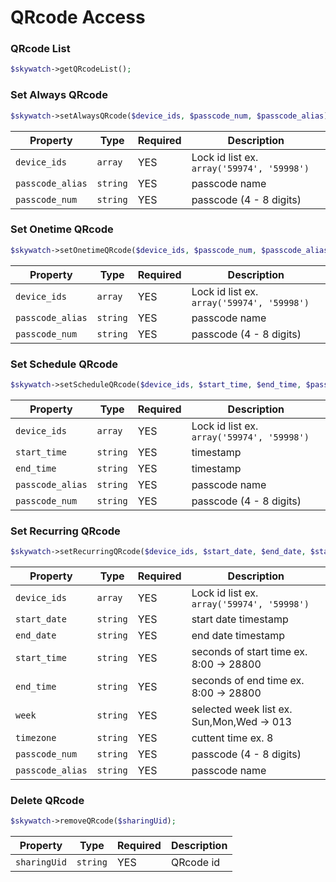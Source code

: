 # QRcode Access

### QRcode List

```php
$skywatch->getQRcodeList();
```

### Set Always QRcode

```php
$skywatch->setAlwaysQRcode($device_ids, $passcode_num, $passcode_alias)
```

| Property         | Type     | Required | Description                                |
| ---------------- | -------- | -------- | ------------------------------------------ |
| `device_ids`     | `array`  | YES      | Lock id list ex. `array('59974', '59998')` |
| `passcode_alias` | `string` | YES      | passcode name                              |
| `passcode_num`   | `string` | YES      | passcode (4 - 8 digits)                    |

### Set Onetime QRcode

```php
$skywatch->setOnetimeQRcode($device_ids, $passcode_num, $passcode_alias);
```

| Property         | Type     | Required | Description                                |
| ---------------- | -------- | -------- | ------------------------------------------ |
| `device_ids`     | `array`  | YES      | Lock id list ex. `array('59974', '59998')` |
| `passcode_alias` | `string` | YES      | passcode name                              |
| `passcode_num`   | `string` | YES      | passcode (4 - 8 digits)                    |

### Set Schedule QRcode

```php
$skywatch->setScheduleQRcode($device_ids, $start_time, $end_time, $passcode_num, $passcode_alias);
```

| Property         | Type     | Required | Description                                |
| ---------------- | -------- | -------- | ------------------------------------------ |
| `device_ids`     | `array`  | YES      | Lock id list ex. `array('59974', '59998')` |
| `start_time`     | `string` | YES      | timestamp                                  |
| `end_time`       | `string` | YES      | timestamp                                  |
| `passcode_alias` | `string` | YES      | passcode name                              |
| `passcode_num`   | `string` | YES      | passcode (4 - 8 digits)                    |

### Set Recurring QRcode

```php
$skywatch->setRecurringQRcode($device_ids, $start_date, $end_date, $start_time, $end_time, $week, $timezone, $passcode_num, $passcode_alias);
```

| Property         | Type     | Required | Description                                |
| ---------------- | -------- | -------- | ------------------------------------------ |
| `device_ids`     | `array`  | YES      | Lock id list ex. `array('59974', '59998')` |
| `start_date`     | `string` | YES      | start date timestamp                       |
| `end_date`       | `string` | YES      | end date timestamp                         |
| `start_time`     | `string` | YES      | seconds of start time ex. 8:00 -> 28800    |
| `end_time`       | `string` | YES      | seconds of end time ex. 8:00 -> 28800      |
| `week`           | `string` | YES      | selected week list ex. Sun,Mon,Wed -> 013  |
| `timezone`       | `string` | YES      | cuttent time ex. 8                         |
| `passcode_num`   | `string` | YES      | passcode (4 - 8 digits)                    |
| `passcode_alias` | `string` | YES      | passcode name                              |

### Delete QRcode

```php
$skywatch->removeQRcode($sharingUid);
```

| Property     | Type     | Required | Description |
| ------------ | -------- | -------- | ----------- |
| `sharingUid` | `string` | YES      | QRcode id   |
